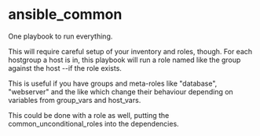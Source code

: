 # ansible_common

One playbook to run everything.

This will require careful setup of your inventory and roles, though.
For each hostgroup a host is in, this playbook will run a role named like the group against the host --if the role exists.

This is useful if you have groups and meta-roles like "database", "webserver" and the like
which change their behaviour depending on variables from group_vars and host_vars.

This could be done with a role as well, putting the common_unconditional_roles into the dependencies.
